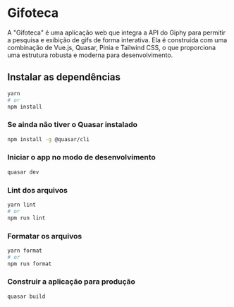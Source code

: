 # Gifoteca

A "Gifoteca" é uma aplicação web que integra a API do Giphy para permitir a pesquisa e exibição de gifs de forma interativa. Ela é construída com uma combinação de Vue.js, Quasar, Pinia e Tailwind CSS, o que proporciona uma estrutura robusta e moderna para desenvolvimento.

## Instalar as dependências

```bash
yarn
# or
npm install
```

### Se ainda não tiver o Quasar instalado

```bash
npm install -g @quasar/cli
```

### Iniciar o app no modo de desenvolvimento

```bash
quasar dev
```

### Lint dos arquivos

```bash
yarn lint
# or
npm run lint
```

### Formatar os arquivos

```bash
yarn format
# or
npm run format
```

### Construir a aplicação para produção

```bash
quasar build
```
